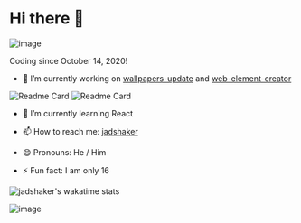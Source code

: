 # Hi there 👋

![image](https://github-readme-stats.vercel.app/api?username=jadshaker&count_private=true&show_icons=true&hide=stars&theme=prussian)

Coding since October 14, 2020!

- 🔭 I’m currently working on [wallpapers-update](https://github.com/jadshaker/wallpapers-update) and [web-element-creator](https://jadshaker.github.io/web-element-creator)

![Readme Card](https://github-readme-stats.vercel.app/api/pin/?username=jadshaker&repo=web-element-creator&theme=prussian)
![Readme Card](https://github-readme-stats.vercel.app/api/pin/?username=jadshaker&repo=wallpapers-update&theme=prussian)

- 🌱 I’m currently learning React

<!-- - 👯 I’m looking to collaborate on ... -->

<!-- - 🤔 I’m looking for help with ... -->

<!-- - 💬 Ask me about ... -->

- 📫 How to reach me: [jadshaker](https://instagram.com/jadshaker)

- 😄 Pronouns: He / Him

- ⚡ Fun fact: I am only 16

![jadshaker's wakatime stats](https://github-readme-stats.vercel.app/api/wakatime?username=jadshaker&layout=compact)

![image](https://media.giphy.com/media/RbDKaczqWovIugyJmW/giphy.gif)
